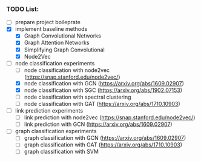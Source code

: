 ### TODO List:

- [ ] prepare project boileprate
- [x] implement baseline methods
    - [x] Graph Convolutional Networks
    - [x] Graph Attention Networks
    - [x] Simplifying Graph Convolutional
    - [x] Node2Vec
- [ ] node classification experiments
    - [ ] node classification with node2vec (https://snap.stanford.edu/node2vec/)
    - [x] node classification with GCN (https://arxiv.org/abs/1609.02907)
    - [x] node classification with SGC (https://arxiv.org/abs/1902.07153)
    - [ ] node classification with spectral clustering 
    - [ ] node classification with GAT (https://arxiv.org/abs/1710.10903)
- [ ] link prediction experiments
    - [ ] link prediction with node2vec (https://snap.stanford.edu/node2vec/)
    - [ ] link prediction with GCN (https://arxiv.org/abs/1609.02907)
- [ ] graph classification experiments
    - [ ] graph classification with GCN (https://arxiv.org/abs/1609.02907)
    - [ ] graph classification with GAT (https://arxiv.org/abs/1710.10903)
    - [ ] graph classification with SVM
